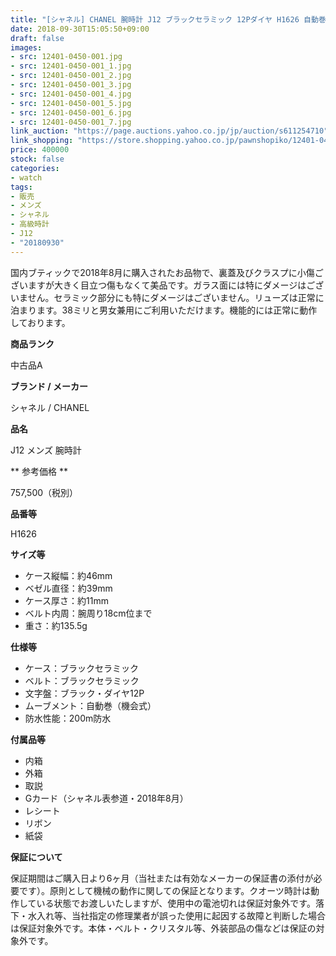 ```yaml
---
title: "[シャネル] CHANEL 腕時計 J12 ブラックセラミック 12Pダイヤ H1626 自動巻 メンズ 美品"
date: 2018-09-30T15:05:50+09:00
draft: false
images:
- src: 12401-0450-001.jpg
- src: 12401-0450-001_1.jpg
- src: 12401-0450-001_2.jpg
- src: 12401-0450-001_3.jpg
- src: 12401-0450-001_4.jpg
- src: 12401-0450-001_5.jpg
- src: 12401-0450-001_6.jpg
- src: 12401-0450-001_7.jpg
link_auction: "https://page.auctions.yahoo.co.jp/jp/auction/s611254710"
link_shopping: "https://store.shopping.yahoo.co.jp/pawnshopiko/12401-0450-001.html"
price: 400000
stock: false
categories:
- watch
tags:
- 販売
- メンズ
- シャネル
- 高級時計
- J12
- "20180930"
---
```

国内ブティックで2018年8月に購入されたお品物で、裏蓋及びクラスプに小傷ございますが大きく目立つ傷もなくて美品です。ガラス面には特にダメージはございません。セラミック部分にも特にダメージはございません。リューズは正常に泊まります。38ミリと男女兼用にご利用いただけます。機能的には正常に動作しております。

**商品ランク**

中古品A

**ブランド / メーカー**

シャネル / CHANEL

**品名**

J12 メンズ 腕時計

** 参考価格 **

757,500（税別）

**品番等**

H1626

**サイズ等**
- ケース縦幅：約46mm
- ベゼル直径：約39mm
- ケース厚さ：約11mm
- ベルト内周：腕周り18cm位まで
- 重さ：約135.5g

**仕様等**
- ケース：ブラックセラミック
- ベルト：ブラックセラミック
- 文字盤：ブラック・ダイヤ12P
- ムーブメント：自動巻（機会式）
- 防水性能：200m防水

**付属品等**
- 内箱
- 外箱
- 取説
- Gカード（シャネル表参道・2018年8月）
- レシート
- リボン
- 紙袋

**保証について**

保証期間はご購入日より6ヶ月（当社または有効なメーカーの保証書の添付が必要です）。原則として機械の動作に関しての保証となります。クオーツ時計は動作している状態でお渡しいたしますが、使用中の電池切れは保証対象外です。落下・水入れ等、当社指定の修理業者が誤った使用に起因する故障と判断した場合は保証対象外です。本体・ベルト・クリスタル等、外装部品の傷などは保証の対象外です。
